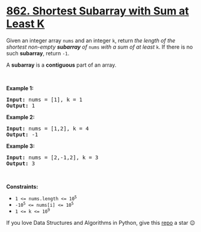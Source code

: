 # [862. Shortest Subarray with Sum at Least K][title]

<p>Given an integer array <code>nums</code> and an integer <code>k</code>, return <em>the length of the shortest non-empty <strong>subarray</strong> of </em><code>nums</code><em> with a sum of at least </em><code>k</code>. If there is no such <strong>subarray</strong>, return <code>-1</code>.</p>
<p>A <strong>subarray</strong> is a <strong>contiguous</strong> part of an array.</p>
<p> </p>
<p><strong>Example 1:</strong></p>
<pre><strong>Input:</strong> nums = [1], k = 1
<strong>Output:</strong> 1
</pre><p><strong>Example 2:</strong></p>
<pre><strong>Input:</strong> nums = [1,2], k = 4
<strong>Output:</strong> -1
</pre><p><strong>Example 3:</strong></p>
<pre><strong>Input:</strong> nums = [2,-1,2], k = 3
<strong>Output:</strong> 3
</pre>
<p> </p>
<p><strong>Constraints:</strong></p>
<ul>
<li><code>1 &lt;= nums.length &lt;= 10<sup>5</sup></code></li>
<li><code>-10<sup>5</sup> &lt;= nums[i] &lt;= 10<sup>5</sup></code></li>
<li><code>1 &lt;= k &lt;= 10<sup>9</sup></code></li>
</ul>


If you love Data Structures and Algorithms in Python, give this [repo][me] a star :wink:

[title]: https://leetcode.com/problems/shortest-subarray-with-sum-at-least-k
[me]: https://github.com/bumblebee211196/awesome-python-leetcode